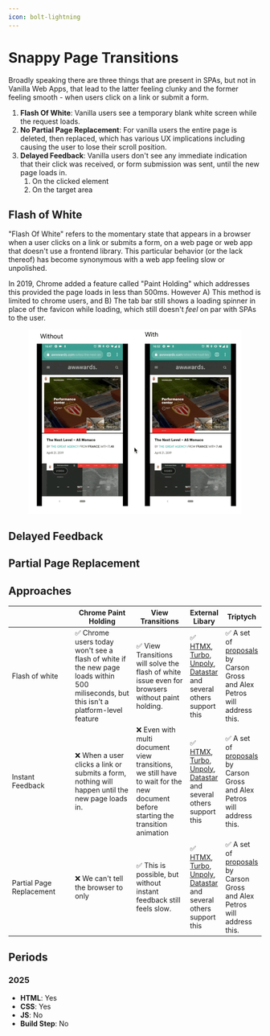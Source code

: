 ```yaml
---
icon: bolt-lightning
---
```


# Snappy Page Transitions

Broadly speaking there are three things that are present in SPAs, but not in Vanilla Web Apps, that lead to the latter feeling clunky and the former feeling smooth - when users click on a link or submit a form.&#x20;

1. **Flash Of White**: Vanilla users see a temporary blank white screen while the request loads.
2. **No Partial Page Replacement**: For vanilla users the entire page is deleted, then replaced, which has various UX implications including causing the user to lose their scroll position.&#x20;
3. **Delayed Feedback**: Vanilla users don't see any immediate indication that their click was received, or form submission was sent, until the new page loads in.&#x20;
   1. On the clicked element
   2. On the target area

## Flash of White

"Flash Of White" refers to the momentary state that appears in a browser when a user clicks on a link or submits a form, on a web page or web app that doesn't use a frontend library. This particular behavior (or the lack thereof) has become synonymous with a web app feeling slow or unpolished.&#x20;

In 2019, Chrome added a feature called "Paint Holding" which addresses this provided the page loads in less than 500ms. However A) This method is limited to chrome users, and B) The tab bar still shows a loading spinner in place of the favicon while loading, which still doesn't _feel_ on par with SPAs to the user.

<div data-full-width="true"><figure><img src="../../.gitbook/assets/CleanShot 2025-05-20 at 11.15.45.gif" alt=""><figcaption></figcaption></figure></div>

## Delayed Feedback



## Partial Page Replacement



## Approaches

<table data-full-width="true"><thead><tr><th width="191.56640625"></th><th width="189.625">Chrome Paint Holding</th><th width="144.30859375">View Transitions</th><th>External Libary</th><th>Triptych</th></tr></thead><tbody><tr><td>Flash of white</td><td>✅ Chrome users today won't see a flash of white if the new page loads within 500 miliseconds, but this isn't a platform-level feature</td><td>✅ View Transitions will solve the flash of white issue even for browsers without paint holding. </td><td>✅ <a href="https://htmx.org/">HTMX</a>, <a href="https://turbo.hotwired.dev/handbook/installing">Turbo</a>, <a href="https://unpoly.com/">Unpoly</a>, <a href="https://data-star.dev/">Datastar</a> and several others support this</td><td>✅ A set of <a href="https://alexanderpetros.com/triptych/">proposals</a> by Carson Gross and Alex Petros will address this.</td></tr><tr><td>Instant Feedback</td><td>❌ When a user clicks a link or submits a form, nothing will happen until the new page loads in. </td><td>❌ Even with multi document view transitions, we still have to wait for the new document before starting the transition animation</td><td>✅ <a href="https://htmx.org/">HTMX</a>, <a href="https://turbo.hotwired.dev/handbook/installing">Turbo</a>, <a href="https://unpoly.com/">Unpoly</a>, <a href="https://data-star.dev/">Datastar</a> and several others support this</td><td>✅ A set of <a href="https://alexanderpetros.com/triptych/">proposals</a> by Carson Gross and Alex Petros will address this.</td></tr><tr><td>Partial Page Replacement</td><td>❌ We can't tell the browser to only </td><td>✅ This is possible, but without instant feedback still feels slow.</td><td>✅ <a href="https://htmx.org/">HTMX</a>, <a href="https://turbo.hotwired.dev/handbook/installing">Turbo</a>, <a href="https://unpoly.com/">Unpoly</a>, <a href="https://data-star.dev/">Datastar</a> and several others support this</td><td>✅ A set of <a href="https://alexanderpetros.com/triptych/">proposals</a> by Carson Gross and Alex Petros will address this.</td></tr></tbody></table>





## Periods

### 2025

* **HTML**: Yes
* **CSS**: Yes
* **JS**: No
* **Build Step**: No

